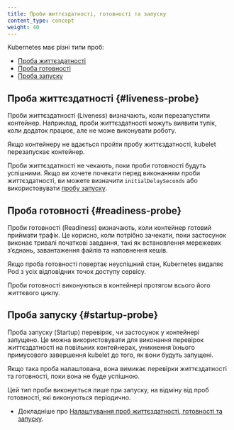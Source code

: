 ```yaml
---
title: Проби життєздатності, готовності та запуску
content_type: concept
weight: 40
---
```


<!-- overview -->

Kubernetes має різні типи проб:

- [Проба життєздатності](#liveness-probe)
- [Проба готовності](#readiness-probe)
- [Проба запуску](#startup-probe)

<!-- body -->

## Проба життєздатності {#liveness-probe}

Проби життєздатності (Liveness) визначають, коли перезапустити контейнер. Наприклад, проби життєздатності можуть виявити тупік, коли додаток працює, але не може виконувати роботу.

Якщо контейнеру не вдається пройти пробу життєздатності, kubelet перезапускає контейнер.

Проби життєздатності не чекають, поки проби готовності будуть успішними. Якщо ви хочете почекати перед виконанням проби життєздатності, ви можете визначити `initialDelaySeconds` або використовувати [пробу запуску](#startup-probe).

## Проба готовності {#readiness-probe}

Проби готовності (Readiness) визначають, коли контейнер готовий приймати трафік. Це корисно, коли потрібно зачекати, поки застосунок виконає тривалі початкові завдання, такі як встановлення мережевих зʼєднань, завантаження файлів та наповнення кешів.

Якщо проба готовності повертає неуспішний стан, Kubernetes видаляє Pod з усіх відповідних точок доступу сервісу.

Проби готовності виконуються в контейнері протягом всього його життєвого циклу.

## Проба запуску {#startup-probe}

Проба запуску (Startup) перевіряє, чи застосунок у контейнері запущено. Це можна використовувати для виконання перевірок життєздатності на повільних контейнерах, уникнення їхнього примусового завершення kubelet до того, як вони будуть запущені.

Якщо така проба налаштована, вона вимикає перевірки життєздатності та готовності, поки вона не буде успішною.

Цей тип проби виконується лише при запуску, на відміну від проб готовності, які виконуються періодично.

* Докладніше про [Налаштування проб життєздатності, готовності та запуску](/docs/tasks/configure-pod-container/configure-liveness-readiness-startup-probes).

